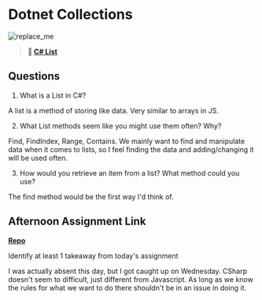 # Dotnet Collections

![replace_me](https://codeworks.blob.core.windows.net/public/assets/img/illustrations/placeholder.svg)

> **📖 [C# List](https://codeworksacademy.com/fs-student-guide/resources/wk10/02-List-Methods)**

## Questions

1. What is a List in C#?

A list is a method of storing like data. Very similar to arrays in JS.

2. What List methods seem like you might use them often? Why?

Find, FindIndex, Range, Contains. We mainly want to find and manipulate data when it comes to lists, so I feel finding the data and adding/changing it will be used often.

3. How would you retrieve an item from a list? What method could you use?

The find method would be the first way I'd think of.

## Afternoon Assignment Link

**[Repo](https://github.com/JustinBrower/gregslist_dotnet)**

Identify at least 1 takeaway from today's assignment

I was actually absent this day, but I got caught up on Wednesday. CSharp doesn't seem to difficult, just different from Javascript. As long as we know the rules for what we want to do there shouldn't be in an issue in doing it.
